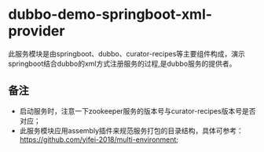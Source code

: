 # dubbo-demo-springboot-xml-provider
此服务模块是由springboot、dubbo、curator-recipes等主要组件构成，演示springboot结合dubbo的xml方式注册服务的过程,是dubbo服务的提供者。
    
## 备注
* 启动服务时，注意一下zookeeper服务的版本号与curator-recipes版本号是否对应；
* 此服务模块应用assembly插件来规范服务打包的目录结构，具体可参考：https://github.com/yifei-2018/multi-environment;